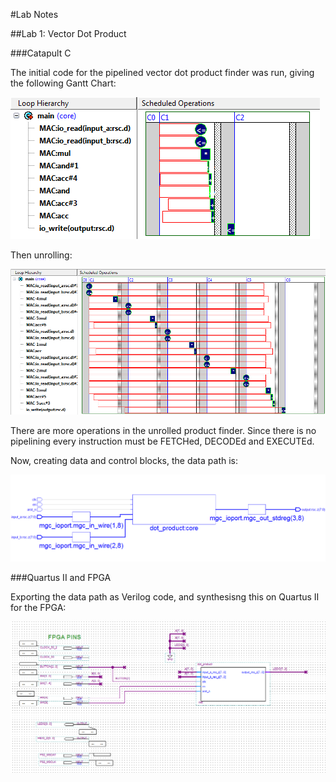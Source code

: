 #Lab Notes

##Lab 1: Vector Dot Product

###Catapult C

The initial code for the pipelined vector dot product finder was run, giving the following Gantt Chart:

![Image of First Gantt Chart](https://github.com/OPup/COGiX/blob/master/Lab%20Notes/screenshots/Lab_1_Gant_1.png)

Then unrolling:

![Image of First Gantt Chart](https://github.com/OPup/COGiX/blob/master/Lab%20Notes/screenshots/Lab_1_Gant_2.png)

There are more operations in the unrolled product finder. Since there is no pipelining every instruction must be FETCHed, DECODEd and EXECUTEd.

Now, creating data and control blocks, the data path is:

![Image of Data Path](https://github.com/OPup/COGiX/blob/master/Lab%20Notes/screenshots/Lab_1_Data_Path_1.png)

###Quartus II and FPGA

Exporting the data path as Verilog code, and synthesisng this on Quartus II for the FPGA:

![Image of Schematic](https://github.com/OPup/COGiX/blob/master/Lab%20Notes/screenshots/Lab_1_Schematic.png)





